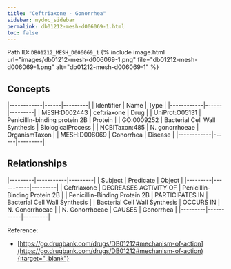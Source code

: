 ```yaml
---
title: "Ceftriaxone - Gonorrhea"
sidebar: mydoc_sidebar
permalink: db01212-mesh-d006069-1.html
toc: false 
---
```



Path ID: `DB01212_MESH_D006069_1`
{% include image.html url="images/db01212-mesh-d006069-1.png" file="db01212-mesh-d006069-1.png" alt="db01212-mesh-d006069-1" %}

## Concepts

|------------|------|---------|
| Identifier | Name | Type    |
|------------|------|---------|
| MESH:D002443 | ceftriaxone | Drug |
| UniProt:O05131 | Penicillin-binding protein 2B | Protein |
| GO:0009252 | Bacterial Cell Wall Synthesis | BiologicalProcess |
| NCBITaxon:485 | N. gonorrhoeae | OrganismTaxon |
| MESH:D006069 | Gonorrhea | Disease |
|------------|------|---------|

## Relationships

|---------|-----------|---------|
| Subject | Predicate | Object  |
|---------|-----------|---------|
| Ceftriaxone | DECREASES ACTIVITY OF | Penicillin-Binding Protein 2B |
| Penicillin-Binding Protein 2B | PARTICIPATES IN | Bacterial Cell Wall Synthesis |
| Bacterial Cell Wall Synthesis | OCCURS IN | N. Gonorrhoeae |
| N. Gonorrhoeae | CAUSES | Gonorrhea |
|---------|-----------|---------|

Reference:
  - [https://go.drugbank.com/drugs/DB01212#mechanism-of-action](https://go.drugbank.com/drugs/DB01212#mechanism-of-action){:target="_blank"}